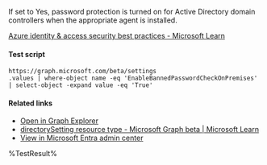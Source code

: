 If set to Yes, password protection is turned on for Active Directory domain controllers when the appropriate agent is installed.

[Azure identity & access security best practices - Microsoft Learn](https://learn.microsoft.com/en-us/azure/security/fundamentals/identity-management-best-practices#enable-password-management)

#### Test script
```
https://graph.microsoft.com/beta/settings
.values | where-object name -eq 'EnableBannedPasswordCheckOnPremises' | select-object -expand value -eq 'True'
```

#### Related links

- [Open in Graph Explorer](https://developer.microsoft.com/en-us/graph/graph-explorer?request=settings&method=GET&version=beta&GraphUrl=https://graph.microsoft.com)
- [directorySetting resource type - Microsoft Graph beta | Microsoft Learn](https://learn.microsoft.com/en-us/graph/api/resources/directorysetting)
- [View in Microsoft Entra admin center](https://entra.microsoft.com/#view/Microsoft_AAD_IAM/AuthenticationMethodsMenuBlade/~/PasswordProtection)

<!--- Results --->
%TestResult%
